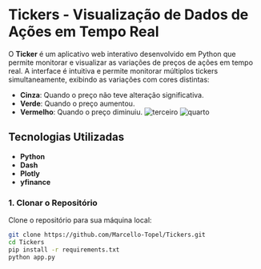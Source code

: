 # Tickers - Visualização de Dados de Ações em Tempo Real

O **Ticker** é um aplicativo web interativo desenvolvido em Python que permite monitorar e visualizar as variações de preços de ações em tempo real. A interface é intuitiva e permite monitorar múltiplos tickers simultaneamente, exibindo as variações com cores distintas:

- **Cinza**: Quando o preço não teve alteração significativa.
- **Verde**: Quando o preço aumentou.
- **Vermelho**: Quando o preço diminuiu.
![terceiro](https://github.com/user-attachments/assets/dab2983f-adf1-443e-a798-2a1c7d0467bc)
![quarto](https://github.com/user-attachments/assets/dcb41e63-9fe5-43d6-81ee-473458ef1bbb)


## Tecnologias Utilizadas
- **Python**
- **Dash**
- **Plotly**
- **yfinance**

### 1. Clonar o Repositório

Clone o repositório para sua máquina local:

```bash
git clone https://github.com/Marcello-Topel/Tickers.git
cd Tickers
pip install -r requirements.txt
python app.py
